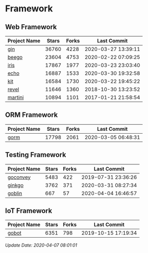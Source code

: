 # Framework

## Web Framework

| Project Name | Stars | Forks | Last Commit |
| ------------ | ----- | ----- | ----------- |
| [gin](https://github.com/gin-gonic/gin) | 36760 | 4228 | 2020-03-27 13:39:11 |
| [beego](https://github.com/astaxie/beego) | 23604 | 4753 | 2020-02-22 07:09:25 |
| [iris](https://github.com/kataras/iris) | 17867 | 1977 | 2020-03-23 23:03:40 |
| [echo](https://github.com/labstack/echo) | 16887 | 1533 | 2020-03-30 19:32:58 |
| [kit](https://github.com/go-kit/kit) | 16584 | 1730 | 2020-03-22 19:45:22 |
| [revel](https://github.com/revel/revel) | 11646 | 1360 | 2018-10-30 13:23:52 |
| [martini](https://github.com/go-martini/martini) | 10894 | 1101 | 2017-01-21 21:58:54 |

## ORM Framework

| Project Name | Stars | Forks | Last Commit |
| ------------ | ----- | ----- | ----------- |
| [gorm](https://github.com/jinzhu/gorm) | 17798 | 2061 | 2020-03-05 06:48:31 |

## Testing Framework

| Project Name | Stars | Forks | Last Commit |
| ------------ | ----- | ----- | ----------- |
| [goconvey](https://github.com/smartystreets/goconvey) | 5483 | 422 | 2019-07-31 23:36:26 |
| [ginkgo](https://github.com/onsi/ginkgo) | 3762 | 371 | 2020-03-31 08:27:34 |
| [goblin](https://github.com/franela/goblin) | 667 | 57 | 2020-04-04 16:46:57 |

## IoT Framework

| Project Name | Stars | Forks | Last Commit |
| ------------ | ----- | ----- | ----------- |
| [gobot](https://github.com/hybridgroup/gobot) | 6351 | 798 | 2019-10-15 17:19:34 |

*Update Date: 2020-04-07 08:01:01*